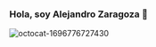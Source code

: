 ### Hola, soy Alejandro Zaragoza 👋

<!--
**AlejandroZaragoza1/AlejandroZaragoza1** is a ✨ _special_ ✨ repository because its `README.md` (this file) appears on your GitHub profile.

Here are some ideas to get you started:

- 🔭 I’m currently working on ...
- 🌱 I’m currently learning ...
- 👯 I’m looking to collaborate on ...
- 🤔 I’m looking for help with ...
- 💬 Ask me about ...
- 📫 How to reach me: ...
- 😄 Pronouns: ...
- ⚡ Fun fact: ...
-->
![octocat-1696776727430](https://github.com/AlejandroZaragoza1/AlejandroZaragoza1/assets/146006137/98101518-82a7-4518-91c8-5c8fde35a6f9)
